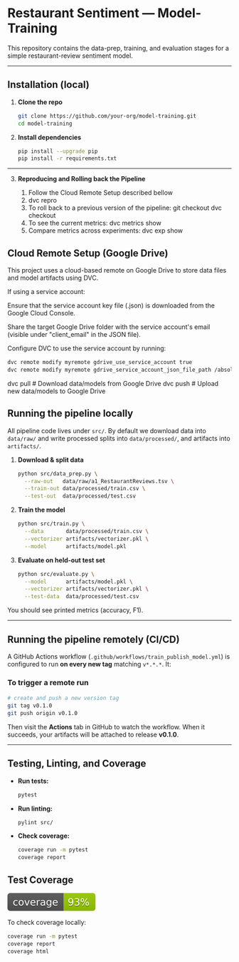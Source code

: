 # Restaurant Sentiment — Model-Training

This repository contains the data-prep, training, and evaluation stages for a simple restaurant-review sentiment model.

---

## Installation (local)

1. **Clone the repo**

   ```bash
   git clone https://github.com/your-org/model-training.git
   cd model-training
   ```

2. **Install dependencies**

   ```bash
   pip install --upgrade pip
   pip install -r requirements.txt
   ```

---

3. **Reproducing and Rolling back the Pipeline**

   1. Follow the Cloud Remote Setup described bellow
   2. dvc repro
   3. To roll back to a previous version of the pipeline:
      git checkout <commit-hash>
      dvc checkout
   4. To see the current metrics: dvc metrics show
   5. Compare metrics across experiments: dvc exp show

## Cloud Remote Setup (Google Drive)

This project uses a cloud-based remote on Google Drive to store data files and model artifacts using DVC.

If using a service account:

Ensure that the service account key file (.json) is downloaded from the Google Cloud Console.

Share the target Google Drive folder with the service account's email (visible under "client_email" in the JSON file).

Configure DVC to use the service account by running:

```bash
dvc remote modify myremote gdrive_use_service_account true
dvc remote modify myremote gdrive_service_account_json_file_path /absolute/path/to/your-key.json
```

dvc pull # Download data/models from Google Drive
dvc push # Upload new data/models to Google Drive

## Running the pipeline locally

All pipeline code lives under `src/`. By default we download data into `data/raw/` and write processed splits into `data/processed/`, and artifacts into `artifacts/`.

1. **Download & split data**

   ```bash
   python src/data_prep.py \
     --raw-out   data/raw/a1_RestaurantReviews.tsv \
     --train-out data/processed/train.csv \
     --test-out  data/processed/test.csv
   ```

2. **Train the model**

   ```bash
   python src/train.py \
     --data       data/processed/train.csv \
     --vectorizer artifacts/vectorizer.pkl \
     --model      artifacts/model.pkl
   ```

3. **Evaluate on held-out test set**

   ```bash
   python src/evaluate.py \
     --model      artifacts/model.pkl \
     --vectorizer artifacts/vectorizer.pkl \
     --test-data  data/processed/test.csv
   ```

You should see printed metrics (accuracy, F1).

---

## Running the pipeline remotely (CI/CD)

A GitHub Actions workflow (`.github/workflows/train_publish_model.yml`) is configured to run **on every new tag** matching `v*.*.*`. It:

### To trigger a remote run

```bash
# create and push a new version tag
git tag v0.1.0
git push origin v0.1.0
```

Then visit the **Actions** tab in GitHub to watch the workflow. When it succeeds, your artifacts will be attached to release **v0.1.0**.

---

## Testing, Linting, and Coverage

- **Run tests:**
  ```bash
  pytest
  ```
- **Run linting:**
  ```bash
  pylint src/
  ```
- **Check coverage:**
  ```bash
  coverage run -m pytest
  coverage report
  ```

## Test Coverage

![coverage](https://github.com/remla25-team7/model-training/raw/badge-badges/coverage.svg)

To check coverage locally:

```bash
coverage run -m pytest
coverage report
coverage html
```

```

```
